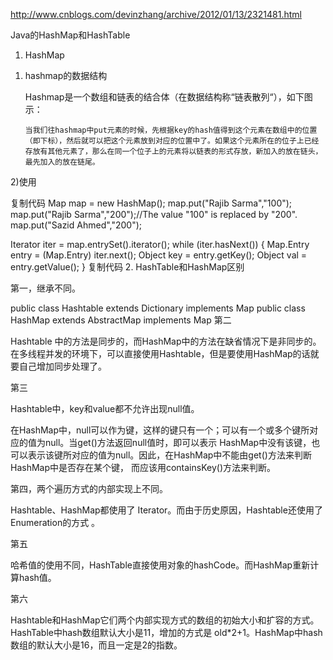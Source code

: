 http://www.cnblogs.com/devinzhang/archive/2012/01/13/2321481.html

Java的HashMap和HashTable

1. HashMap

1)  hashmap的数据结构 

     Hashmap是一个数组和链表的结合体（在数据结构称“链表散列“），如下图示：



        当我们往hashmap中put元素的时候，先根据key的hash值得到这个元素在数组中的位置（即下标），然后就可以把这个元素放到对应的位置中了。如果这个元素所在的位子上已经存放有其他元素了，那么在同一个位子上的元素将以链表的形式存放，新加入的放在链头，最先加入的放在链尾。

2)使用

复制代码
Map map = new HashMap();
map.put("Rajib Sarma","100");
map.put("Rajib Sarma","200");//The value "100" is replaced by "200".
map.put("Sazid Ahmed","200");

Iterator iter = map.entrySet().iterator();
while (iter.hasNext()) {
    Map.Entry entry = (Map.Entry) iter.next();
    Object key = entry.getKey();
    Object val = entry.getValue();
}
复制代码
2. HashTable和HashMap区别

第一，继承不同。

public class Hashtable extends Dictionary implements Map
public class HashMap  extends AbstractMap implements Map
第二

Hashtable 中的方法是同步的，而HashMap中的方法在缺省情况下是非同步的。在多线程并发的环境下，可以直接使用Hashtable，但是要使用HashMap的话就要自己增加同步处理了。

第三

Hashtable中，key和value都不允许出现null值。

在HashMap中，null可以作为键，这样的键只有一个；可以有一个或多个键所对应的值为null。当get()方法返回null值时，即可以表示 HashMap中没有该键，也可以表示该键所对应的值为null。因此，在HashMap中不能由get()方法来判断HashMap中是否存在某个键， 而应该用containsKey()方法来判断。

第四，两个遍历方式的内部实现上不同。

Hashtable、HashMap都使用了 Iterator。而由于历史原因，Hashtable还使用了Enumeration的方式 。

第五

哈希值的使用不同，HashTable直接使用对象的hashCode。而HashMap重新计算hash值。

第六

Hashtable和HashMap它们两个内部实现方式的数组的初始大小和扩容的方式。HashTable中hash数组默认大小是11，增加的方式是 old*2+1。HashMap中hash数组的默认大小是16，而且一定是2的指数。 